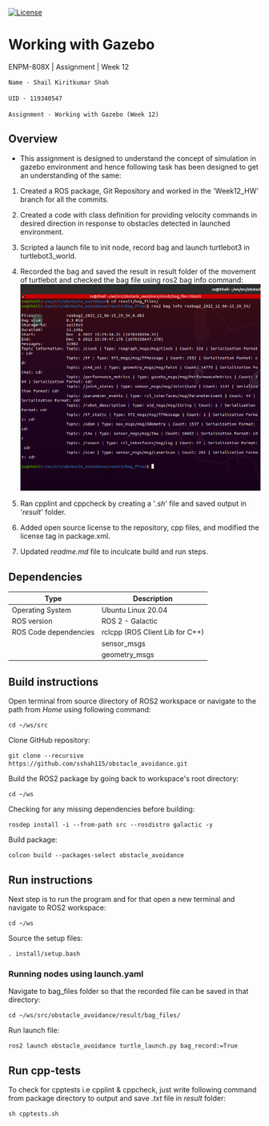 [![License](https://img.shields.io/badge/License-Apache_2.0-blue.svg)](https://opensource.org/licenses/Apache-2.0)

# Working with Gazebo
ENPM-808X | Assignment | Week 12

```
Name - Shail Kiritkumar Shah

UID - 119340547

Assignment - Working with Gazebo (Week 12)
```

## Overview

* This assignment is designed to understand the concept of simulation in gazebo environment and hence following task has been designed to get an understanding of the same:

1) Created a ROS package, Git Repository and worked in the 'Week12_HW' branch for all the commits.

2) Created a code with class definition for providing velocity commands in desired direction in response to obstacles detected in launched environment.

3) Scripted a launch file to init node, record bag and launch turtlebot3 in turtlebot3_world.

4) Recorded the bag and saved the result in result folder of the movement of turtlebot and checked the bag file using ros2 bag info command:
![bag_record_info_image](./result/ros_bag_info_image.png "bag record info image")

5) Ran cpplint and cppcheck by creating a '*.sh*' file and saved output in '*result*' folder. 

6) Added open source license to the repository, cpp files, and modified the license tag in package.xml.

7) Updated *readme.md* file to inculcate build and run steps.

## Dependencies

| Type     | Description |
| ----------- | ----------- |
| Operating System     | Ubuntu Linux 20.04       |
| ROS version   | ROS 2 - Galactic        |
| ROS Code dependencies | rclcpp (ROS Client Lib for C++)
| | sensor_msgs
| | geometry_msgs 

## Build instructions

Open terminal from source directory of ROS2 workspace or navigate to the path from *Home* using following command:
```
cd ~/ws/src
```
Clone GitHub repository:
```
git clone --recursive https://github.com/sshah115/obstacle_avoidance.git
```
Build the ROS2 package by going back to workspace's root directory:
```
cd ~/ws
```
Checking for any missing dependencies before building:
```
rosdep install -i --from-path src --rosdistro galactic -y
```
Build package:
```
colcon build --packages-select obstacle_avoidance
```


## Run instructions

Next step is to run the program and for that open a new terminal and navigate to ROS2 workspace:
```
cd ~/ws
```
Source the setup files:
```
. install/setup.bash
```
### **Running nodes using launch.yaml**
Navigate to bag_files folder so that the recorded file can be saved in that directory:
```
cd ~/ws/src/obstacle_avoidance/result/bag_files/
```
Run launch file:
```
ros2 launch obstacle_avoidance turtle_launch.py bag_record:=True

```

## Run cpp-tests
To check for cpptests i.e cpplint & cppcheck, just write following command from package directory to output and save *.txt* file in *result* folder:
```
sh cpptests.sh
``` 